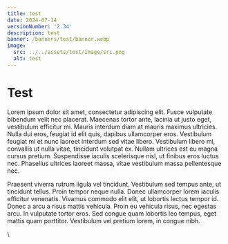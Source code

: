```yaml
---
title: test
date: 2024-07-14
versionNumber: '2.34'
description: test
banner: /banners/test/banner.webp
image:
  src: ../../assets/test/image/src.png
  alt: test
---
```

# Test

Lorem ipsum dolor sit amet, consectetur adipiscing elit. Fusce vulputate bibendum velit nec placerat. Maecenas tortor ante, lacinia ut justo eget, vestibulum efficitur mi. Mauris interdum diam at mauris maximus ultricies. Nulla dui eros, feugiat id elit quis, dapibus ullamcorper eros. Vestibulum feugiat mi et nunc laoreet interdum sed vitae libero. Vestibulum libero mi, convallis ut nulla vitae, tincidunt volutpat ex. Nullam ultrices est eu magna cursus pretium. Suspendisse iaculis scelerisque nisl, ut finibus eros luctus nec. Phasellus ultrices laoreet massa, vitae vestibulum massa pellentesque nec.

Praesent viverra rutrum ligula vel tincidunt. Vestibulum sed tempus ante, ut tincidunt tellus. Proin tempor neque nulla. Donec ullamcorper lorem iaculis efficitur venenatis. Vivamus commodo elit elit, ut lobortis lectus tempor id. Donec a arcu a risus mattis vehicula. Proin eu vehicula risus, nec egestas arcu. In vulputate tortor eros. Sed congue quam lobortis leo tempus, eget mattis quam porttitor. Vestibulum vel pretium lorem, in congue nibh.

\
